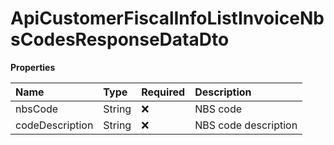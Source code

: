 # ApiCustomerFiscalInfoListInvoiceNbsCodesResponseDataDto

**Properties**

| Name            | Type   | Required | Description          |
| :-------------- | :----- | :------- | :------------------- |
| nbsCode         | String | ❌       | NBS code             |
| codeDescription | String | ❌       | NBS code description |

<!-- This file was generated by liblab | https://liblab.com/ -->
